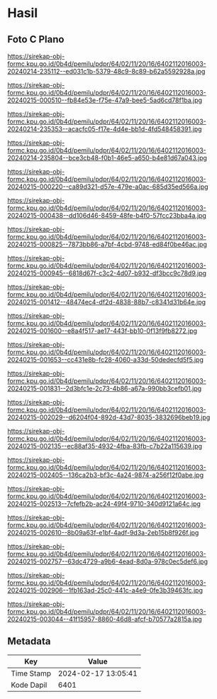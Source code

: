 # Hasil

## Foto C Plano

https://sirekap-obj-formc.kpu.go.id/0b4d/pemilu/pdpr/64/02/11/20/16/6402112016003-20240214-235112--ed031c1b-5379-48c9-8c89-b62a5592928a.jpg

https://sirekap-obj-formc.kpu.go.id/0b4d/pemilu/pdpr/64/02/11/20/16/6402112016003-20240215-000510--fb84e53e-f75e-47a9-bee5-5ad6cd78f1ba.jpg

https://sirekap-obj-formc.kpu.go.id/0b4d/pemilu/pdpr/64/02/11/20/16/6402112016003-20240214-235353--acacfc05-f17e-4d4e-bb1d-4fd548458391.jpg

https://sirekap-obj-formc.kpu.go.id/0b4d/pemilu/pdpr/64/02/11/20/16/6402112016003-20240214-235804--bce3cb48-f0b1-46e5-a650-b4e81d67a043.jpg

https://sirekap-obj-formc.kpu.go.id/0b4d/pemilu/pdpr/64/02/11/20/16/6402112016003-20240215-000220--ca89d321-d57e-479e-a0ac-685d35ed566a.jpg

https://sirekap-obj-formc.kpu.go.id/0b4d/pemilu/pdpr/64/02/11/20/16/6402112016003-20240215-000438--dd106d46-8459-48fe-b4f0-57fcc23bba4a.jpg

https://sirekap-obj-formc.kpu.go.id/0b4d/pemilu/pdpr/64/02/11/20/16/6402112016003-20240215-000825--7873bb86-a7bf-4cbd-9748-ed84f0be46ac.jpg

https://sirekap-obj-formc.kpu.go.id/0b4d/pemilu/pdpr/64/02/11/20/16/6402112016003-20240215-000945--6818d67f-c3c2-4d07-b932-df3bcc9c78d9.jpg

https://sirekap-obj-formc.kpu.go.id/0b4d/pemilu/pdpr/64/02/11/20/16/6402112016003-20240215-001412--48474ec4-df2d-4838-88b7-c8341d31b64e.jpg

https://sirekap-obj-formc.kpu.go.id/0b4d/pemilu/pdpr/64/02/11/20/16/6402112016003-20240215-001600--e8a4f517-ae17-443f-bb10-0f13f9fb8272.jpg

https://sirekap-obj-formc.kpu.go.id/0b4d/pemilu/pdpr/64/02/11/20/16/6402112016003-20240215-001653--cc431e8b-fc28-4060-a33d-50dedecfd5f5.jpg

https://sirekap-obj-formc.kpu.go.id/0b4d/pemilu/pdpr/64/02/11/20/16/6402112016003-20240215-001831--2d3bfc1e-2c73-4b86-a67a-990bb3cefb01.jpg

https://sirekap-obj-formc.kpu.go.id/0b4d/pemilu/pdpr/64/02/11/20/16/6402112016003-20240215-002029--d6204f04-892d-43d7-8035-3832696beb19.jpg

https://sirekap-obj-formc.kpu.go.id/0b4d/pemilu/pdpr/64/02/11/20/16/6402112016003-20240215-002135--ec88af35-4932-4fba-83fb-c7b22a115639.jpg

https://sirekap-obj-formc.kpu.go.id/0b4d/pemilu/pdpr/64/02/11/20/16/6402112016003-20240215-002405--136ca2b3-bf3c-4a24-9874-a256f12f0abe.jpg

https://sirekap-obj-formc.kpu.go.id/0b4d/pemilu/pdpr/64/02/11/20/16/6402112016003-20240215-002513--7cfefb2b-ac24-49f4-9710-340d9121a64c.jpg

https://sirekap-obj-formc.kpu.go.id/0b4d/pemilu/pdpr/64/02/11/20/16/6402112016003-20240215-002610--8b09a63f-e1bf-4adf-9d3a-2eb15b8f926f.jpg

https://sirekap-obj-formc.kpu.go.id/0b4d/pemilu/pdpr/64/02/11/20/16/6402112016003-20240215-002757--63dc4729-a9b6-4ead-8d0a-978c0ec5def6.jpg

https://sirekap-obj-formc.kpu.go.id/0b4d/pemilu/pdpr/64/02/11/20/16/6402112016003-20240215-002906--1fb163ad-25c0-441c-a4e9-0fe3b39463fc.jpg

https://sirekap-obj-formc.kpu.go.id/0b4d/pemilu/pdpr/64/02/11/20/16/6402112016003-20240215-003044--41f15957-8860-46d8-afcf-b70577a2815a.jpg


## Metadata

| Key        | Value               |
| ---------- | ------------------- |
| Time Stamp | 2024-02-17 13:05:41 |
| Kode Dapil | 6401                |



